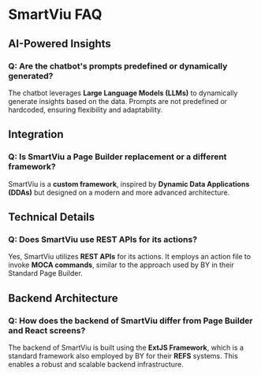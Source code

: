 
# SmartViu FAQ

## **AI-Powered Insights**

### **Q: Are the chatbot's prompts predefined or dynamically generated?**
The chatbot leverages **Large Language Models (LLMs)** to dynamically generate insights based on the data. Prompts are not predefined or hardcoded, ensuring flexibility and adaptability.



## **Integration**

### **Q: Is SmartViu a Page Builder replacement or a different framework?**
SmartViu is a **custom framework**, inspired by **Dynamic Data Applications (DDAs)** but designed on a modern and more advanced architecture.


## **Technical Details**

### **Q: Does SmartViu use REST APIs for its actions?**
Yes, SmartViu utilizes **REST APIs** for its actions. It employs an action file to invoke **MOCA commands**, similar to the approach used by BY in their Standard Page Builder.

## **Backend Architecture**

### **Q: How does the backend of SmartViu differ from Page Builder and React screens?**
The backend of SmartViu is built using the **ExtJS Framework**, which is a standard framework also employed by BY for their **REFS** systems. This enables a robust and scalable backend infrastructure.

